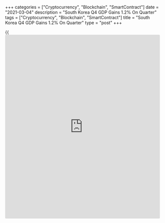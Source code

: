 +++
categories = ["Cryptocurrency", "Blockchain", "SmartContract"]
date = "2021-03-04"
description = "South Korea Q4 GDP Gains 1.2% On Quarter"
tags = ["Cryptocurrency", "Blockchain", "SmartContract"]
title = "South Korea Q4 GDP Gains 1.2% On Quarter"
type = "post"
+++

{{<iframe id="large-banner" src="https://www.bounty.group/#slide=3.0" width="100%" height="600" scrolling="no" style="border: 0px solid rgb(216, 221, 230); border-radius: 3px;">}}

South Korea's gross domestic product expanded a seasonally adjusted 1.2
percent on quarter in the fourth quarter of 2020, the Bank of Korea said
in Thursday's final reading.

That beat forecasts for an increase of 1.1 percent following the 2.1
percent gain in the previous three months.

On a yearly basis, GDP was down 1.2 percent - again exceeding
expectations for a decline of 1.4 percent following the 1.1 percent drop
in the three months prior.

Real gross national income (real GNI) increased 1.4 percent on quarter.

On the production side, manufacturing rose 3.0 percent, mainly due to
increases in chemical products and electrical equipment. Construction
expanded 2.2 percent, owing to increases in building construction and
civil engineering. Services grew 0.7 percent, as information and
communication and human [health][1] and social work increased while
restaurants and accommodations and transportation and storage decreased.

On the expenditure side, private consumption contracted 1.5 percent, as
expenditures on services (e.g. restaurants and accommodation,
transportation) and goods (e.g. food, clothing) both decreased.
Government consumption fell 0.5 percent, with decreased expenditures on
goods and health care benefits. Construction investment expanded 6.5
percent, as building construction and civil engineering increased.

Facilities investment contracted 2.0 percent due to a decrease in
transportation equipment despite an increase in machinery. Exports
increased 5.4 percent, as exports of goods such as semiconductors and
chemical products expanded. Imports were up 2.2 percent, owing to
increased imports of machinery and equipment and primary metal products.

Nominal GNI increased 1.8 percent in the fourth quarter of 2020 relative
to the quarter before, with a 0.9 percent increase in nominal gross
domestic product (nominal GDP) and an increase of net factor income from
the rest of the world. Real GNI increased 1.4 percent compared to the
previous quarter due to increases in real GDP and real net factor income
from the rest of the world, despite an expansion of real trading losses.
The GDP deflator increased 2.4 percent year on year.

The gross saving ratio (gross saving/gross national disposable income)
stood at 37.2 percent, 1.5 percentage points higher than in the previous
quarter, as the final consumption expenditure (-0.6 percent) decreased
while nominal gross national disposable income (1.8 percent) increased.
The gross domestic investment ratio (gross capital formation/GNDI) was
30.8 percent, maintaining the level of the previous quarter.

For all of 2020, GDP was down 1.0 percent after gaining 2.0 percent in
2019.

On the expenditure side, while the growth of government consumption
continued and facilities investment turned positive, private consumption
and exports reversed to a decrease. On the production side, while the
decline in construction was alleviated, manufacturing and services
turned negative. Real GNI fell 0.3 percent as the [terms](https://www.fintechee.com/terms/) of trade
improved, although real net factor income from the rest of the world
decreased.

Also on Thursday, Statistics Korea said that consumer prices were up 0.5
percent on quarter in February - exceeding expectations for a gain of
0.3 percent following the 0.8 percent increase in January.

On a yearly basis, inflation was up 1.1 percent - again exceeding
forecasts for a gain of 1.0 percent following the 0.6 percent increase
in the previous month.

Core CPI was up 0.1 percent on month and 0.3 percent on year after
adding 0.4 percent both on month and on year in January.

For comments and feedback [contact](https://www.playgroundfx.com/contact/): editorial@rtt[news](https://www.letsplayfx.com/blog/forex-news-website/).com

[Economic News][2]

 **What parts of the world are seeing the best (and worst) economic
performances lately? Click[here][3] to check out our [Econ Scorecard][3]
and find out! See up-to-the-moment [ranking](https://www.playgroundfx.com/blog/crypto-exchange-ranking/)s for the best and worst
performers in [GDP][3], [unemployment rate][4], [inflation][5] and much
more.**

   1. www.rtt[news](https://www.letsplayfx.com/blog/forex-news-website/).com/Content/Health.aspx
   2. www.rtt[news](https://www.letsplayfx.com/blog/forex-news-website/).com/Content/EconomicNews.aspx
   3. www.rtt[news](https://www.letsplayfx.com/blog/forex-news-website/).com/economic-scorecard/world-rank/GDP/highest-performance.aspx
   4. www.rtt[news](https://www.letsplayfx.com/blog/forex-news-website/).com/economic-scorecard/world-rank/unemployment-rate/lowest-performance.aspx
   5. www.rtt[news](https://www.letsplayfx.com/blog/forex-news-website/).com/economic-scorecard/world-rank/CPI/highest-performance.aspx